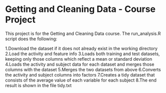 # Getting and Cleaning Data - Course Project

This project is for the Getting and Cleaning Data course. The run_analysis.R script does the following:

1.Download the dataset if it does not already exist in the working directory
2.Load the activity and feature info
3.Loads both training and test datasets, keeping only those columns which reflect a mean or standard deviation
4.Loads the activity and subject data for each dataset and merges those columns with the dataset
5.Merges the two datasets from above
6.Converts the  activity  and  subject columns into factors
7.Creates a tidy dataset that consists of the average value of each variable for each subject
8.The end result is shown in the file  tidy.txt
